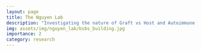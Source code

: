 ```yaml
---
layout: page
title: The Nguyen Lab
description: "Investigating the nature of Graft vs Host and Autoimmune Diseases using integrative multimodal approaches to investigate immune cell function."
img: assets/img/nguyen_lab/bsbs_building.jpg
importance: 2
category: research
---
```






